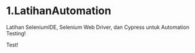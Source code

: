 # 1.LatihanAutomation
Latihan SeleniumIDE, Selenium Web Driver, dan Cypress untuk Automation Testing!

Test!

